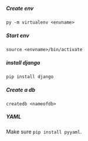 ##### Create env 
`py -m virtualenv <envname>`

##### Start env
`source <envname>/bin/activate`

##### install django 
`pip install django`

##### Create a db
`createdb <nameofdb>`

##### YAML 
Make sure `pip install pyyaml`. 